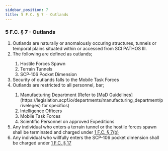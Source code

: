 ```yaml
---
sidebar_position: 7
title: 5 F.C. § 7 - Outlands
---
```


<h3 id="FC5.7">5 F.C. § 7 - Outlands</h3>
<ol>
	<li>Outlands are naturally or anomalously occuring structures, tunnels or temporal plains situated within or accessed from SCI PATHOS III.</li>
	<li>The following are defined as outlands;</li>
	<ol style={{'list-style' : 'lower-alpha'}}>
		<li>Hostile Forces Spawn</li>
		<li>Terrain Tunnels</li>
		<li>SCP-106 Pocket Dimension</li>
	</ol>
	<li>Security of outlands falls to the Mobile Task Forces</li>
	<li>Outlands are restricted to all personnel, bar;</li>
	<ol style={{'list-style' : 'lower-alpha'}}>
		<li>Manufacturing Department (Refer to [MaD Guidelines](https://legislation.scpf.io/departments/manufacturing_department/priveleges) for specifics)</li>
		<li>Intelligence Officers</li>
		<li>Mobile Task Forces</li>
		<li>Scientific Personnel on approved Expeditions</li>
	</ol>
	<li>Any individual who enters a terrain tunnel or the hostile forces spawn shall be terminated and charged under <a href="https://legislation.scpf.io/foundation_code/ordinances/area_ordinance/outlands">1 F.C. § 7(b)</a></li>
	<li>Any individual who willfully enters the SCP-106 pocket dimension shall be charged under <a href="https://legislation.scpf.io/foundation_code/ordinances/area_ordinance/outlands">1 F.C. § 17</a></li>
</ol>